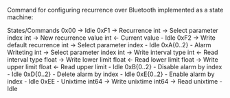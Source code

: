 Command for configuring recurrence over Bluetooth implemented as a state machine:

States/Commands
0x00      -> Idle
0xF1      -> Recurrence
    int   -> Select parameter index
    int   -> New recurrence value
    int   <- Current value
           - Idle
0xF2      -> Write default recurrence
    int   -> Select parameter index
           - Idle
0xA{0..2} - Alarm Writeting 
    int   -> Select parameter index
    int   -> Write interval type
    int   <- Read interval type
    float -> Write lower limit
    float <- Read lower limit
    float -> Write upper limit
    float <- Read upper limit
           - Idle
0xB{0..2} - Disable alarm by index
           - Idle
0xD{0..2} - Delete alarm by index
           - Idle
0xE{0..2} - Enable alarm by index
           - Idle
0xEE      - Unixtime
    int64 -> Write unixtime
    int64 -> Read unixtime
           - Idle
